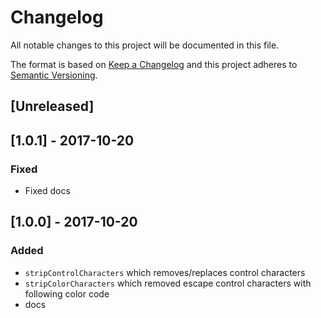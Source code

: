 # Changelog
All notable changes to this project will be documented in this file.

The format is based on [Keep a Changelog](http://keepachangelog.com/en/1.0.0/)
and this project adheres to [Semantic Versioning](http://semver.org/spec/v2.0.0.html).

## [Unreleased]

## [1.0.1] - 2017-10-20
### Fixed
* Fixed docs

## [1.0.0] - 2017-10-20
### Added
* `stripControlCharacters` which removes/replaces control characters
* `stripColorCharacters` which removed escape control characters with following color code
* docs